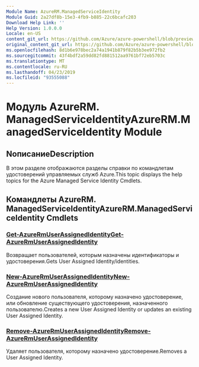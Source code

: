 ```yaml
---
Module Name: AzureRM.ManagedServiceIdentity
Module Guid: 2a27df8b-15e3-4fb9-b885-22c6bcafc203
Download Help Link: ''
Help Version: 1.0.0.0
Locale: en-US
content_git_url: https://github.com/Azure/azure-powershell/blob/preview/src/ResourceManager/ManagedServiceIdentity/Commands.ManagedServiceIdentity/help/AzureRM.ManagedServiceIdentity.md
original_content_git_url: https://github.com/Azure/azure-powershell/blob/preview/src/ResourceManager/ManagedServiceIdentity/Commands.ManagedServiceIdentity/help/AzureRM.ManagedServiceIdentity.md
ms.openlocfilehash: 8d1b6e978bec2a74a1941b879f82b5b3ee972fb2
ms.sourcegitcommit: 43f4bdf2a59dd82fd881512aa9761bf72eb5703c
ms.translationtype: MT
ms.contentlocale: ru-RU
ms.lasthandoff: 04/23/2019
ms.locfileid: "93555088"
---
```

# <span data-ttu-id="4e7c4-101">Модуль AzureRM. ManagedServiceIdentity</span><span class="sxs-lookup"><span data-stu-id="4e7c4-101">AzureRM.ManagedServiceIdentity Module</span></span>
## <span data-ttu-id="4e7c4-102">Nописание</span><span class="sxs-lookup"><span data-stu-id="4e7c4-102">Description</span></span>
<span data-ttu-id="4e7c4-103">В этом разделе отображаются разделы справки по командлетам удостоверений управляемых служб Azure.</span><span class="sxs-lookup"><span data-stu-id="4e7c4-103">This topic displays the help topics for the Azure Managed Service Identity Cmdlets.</span></span>

## <span data-ttu-id="4e7c4-104">Командлеты AzureRM. ManagedServiceIdentity</span><span class="sxs-lookup"><span data-stu-id="4e7c4-104">AzureRM.ManagedServiceIdentity Cmdlets</span></span>
### [<span data-ttu-id="4e7c4-105">Get-AzureRmUserAssignedIdentity</span><span class="sxs-lookup"><span data-stu-id="4e7c4-105">Get-AzureRmUserAssignedIdentity</span></span>](Get-AzureRmUserAssignedIdentity.md)
<span data-ttu-id="4e7c4-106">Возвращает пользователей, которым назначены идентификаторы и удостоверения.</span><span class="sxs-lookup"><span data-stu-id="4e7c4-106">Gets User Assigned Identity/identities.</span></span>

### [<span data-ttu-id="4e7c4-107">New-AzureRmUserAssignedIdentity</span><span class="sxs-lookup"><span data-stu-id="4e7c4-107">New-AzureRmUserAssignedIdentity</span></span>](New-AzureRmUserAssignedIdentity.md)
<span data-ttu-id="4e7c4-108">Создание нового пользователя, которому назначено удостоверение, или обновление существующего удостоверения, назначенного пользователю.</span><span class="sxs-lookup"><span data-stu-id="4e7c4-108">Creates a new User Assigned Identity or updates an existing User Assigned Identity.</span></span>

### [<span data-ttu-id="4e7c4-109">Remove-AzureRmUserAssignedIdentity</span><span class="sxs-lookup"><span data-stu-id="4e7c4-109">Remove-AzureRmUserAssignedIdentity</span></span>](Remove-AzureRmUserAssignedIdentity.md)
<span data-ttu-id="4e7c4-110">Удаляет пользователя, которому назначено удостоверение.</span><span class="sxs-lookup"><span data-stu-id="4e7c4-110">Removes a User Assigned Identity.</span></span>

